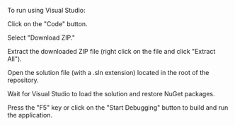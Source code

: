 To run using Visual Studio:

Click on the "Code" button.

Select "Download ZIP."

Extract the downloaded ZIP file (right click on the file and click "Extract All").

Open the solution file (with a .sln extension) located in the root of the repository.

Wait for Visual Studio to load the solution and restore NuGet packages.

Press the "F5" key or click on the "Start Debugging" button to build and run the application.
